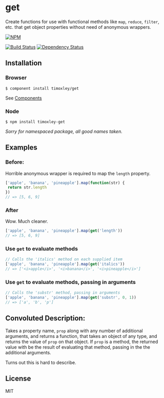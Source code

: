 # get

Create functions for use with functional methods like  `map`, `reduce`,
`filter`, etc. that get object properties without need of anonymous wrappers.

[![NPM](https://nodei.co/npm/timoxley-get.png)](https://nodei.co/npm/timoxley-get/)

[![Build Status](https://travis-ci.org/timoxley/get.png?branch=master)](https://travis-ci.org/timoxley/get)
[![Dependency Status](https://david-dm.org/timoxley/get.png)](https://david-dm.org/timoxley/get)

## Installation

### Browser
    $ component install timoxley/get

See [Components](https://github.com/component/component/)

### Node
    $ npm install timoxley-get

_Sorry for namespaced package, all good names taken._

## Examples

### Before:
Horrible anonymous wrapper is required to map the `length` property.

```js
['apple', 'banana', 'pineapple'].map(function(str) {
 return str.length
})
// => [5, 6, 9]
```

### After
Wow. Much cleaner.

```js
['apple', 'banana', 'pineapple'].map(get('length'))
// => [5, 6, 9]
```

### Use `get` to evaluate methods

```js
// Calls the 'italics' method on each supplied item
['apple', 'banana', 'pineapple'].map(get('italics'))
// => ['<i>apple</i>', '<i>banana</i>', '<i>pineapple</i>']
```

### Use `get` to evaluate methods, passing in arguments

```js
// Calls the 'substr' method, passing in arguments
['apple', 'banana', 'pineapple'].map(get('substr', 0, 1))
// => ['a', 'b', 'p']
```

## Convoluted Description:
Takes a property name, `prop` along with any number of additional
arguments, and returns a function, that takes an object of any type, and
returns the value of `prop` on that object. If `prop` is a method, the
returned value with be the result of evaluating that method, passing in
the the additional arguments.

Turns out this is hard to describe.

## License

  MIT
